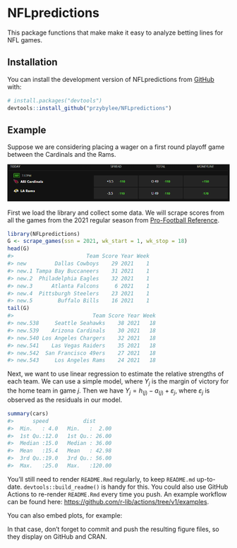 
<!-- README.md is generated from README.Rmd. Please edit that file -->

# NFLpredictions

<!-- badges: start -->
<!-- badges: end -->

This package functions that make make it easy to analyze betting lines
for NFL games.

## Installation

You can install the development version of NFLpredictions from
[GitHub](https://github.com/) with:

``` r
# install.packages("devtools")
devtools::install_github("przybylee/NFLpredictions")
```

## Example

Suppose we are considering placing a wager on a first round playoff game
between the Cardinals and the Rams.

![Alt text](README_images/SampleBettingLine.PNG)

First we load the library and collect some data. We will scrape scores
from all the games from the 2021 regular season from [Pro-Football
Reference](https://www.pro-football-reference.com/).

``` r
library(NFLpredictions)
G <- scrape_games(ssn = 2021, wk_start = 1, wk_stop = 18)
head(G)
#>                       Team Score Year Week
#> new         Dallas Cowboys    29 2021    1
#> new.1 Tampa Bay Buccaneers    31 2021    1
#> new.2  Philadelphia Eagles    32 2021    1
#> new.3      Atlanta Falcons     6 2021    1
#> new.4  Pittsburgh Steelers    23 2021    1
#> new.5        Buffalo Bills    16 2021    1
tail(G)
#>                         Team Score Year Week
#> new.538     Seattle Seahawks    38 2021   18
#> new.539    Arizona Cardinals    30 2021   18
#> new.540 Los Angeles Chargers    32 2021   18
#> new.541    Las Vegas Raiders    35 2021   18
#> new.542  San Francisco 49ers    27 2021   18
#> new.543     Los Angeles Rams    24 2021   18
```

Next, we want to use linear regression to estimate the relative
strengths of each team. We can use a simple model, where
*Y*<sub>*j*</sub> is the margin of victory for the home team in game
*j*. Then we have
*Y*<sub>*j*</sub> = *h*<sub>(*j*)</sub> − *a*<sub>(*j*)</sub> + *ε*<sub>*j*</sub>,
where *ε*<sub>*j*</sub> is observed as the residuals in our model.

``` r
summary(cars)
#>      speed           dist       
#>  Min.   : 4.0   Min.   :  2.00  
#>  1st Qu.:12.0   1st Qu.: 26.00  
#>  Median :15.0   Median : 36.00  
#>  Mean   :15.4   Mean   : 42.98  
#>  3rd Qu.:19.0   3rd Qu.: 56.00  
#>  Max.   :25.0   Max.   :120.00
```

You’ll still need to render `README.Rmd` regularly, to keep `README.md`
up-to-date. `devtools::build_readme()` is handy for this. You could also
use GitHub Actions to re-render `README.Rmd` every time you push. An
example workflow can be found here:
<https://github.com/r-lib/actions/tree/v1/examples>.

You can also embed plots, for example:

In that case, don’t forget to commit and push the resulting figure
files, so they display on GitHub and CRAN.
